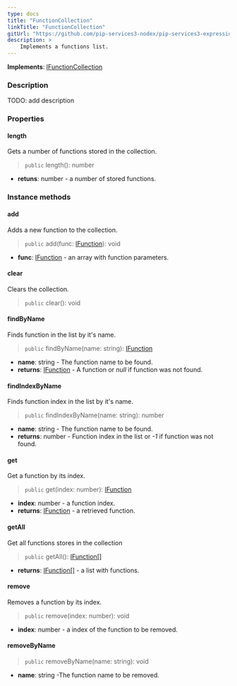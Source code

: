 ```yaml
---
type: docs
title: "FunctionCollection"
linkTitle: "FunctionCollection"
gitUrl: "https://github.com/pip-services3-nodex/pip-services3-expressions-nodex"
description: > 
    Implements a functions list.
---
```


**Implements**: [IFunctionCollection](../ifunction_collection)

### Description

TODO: add description


### Properties

#### length
Gets a number of functions stored in the collection.
> `public` length(): number

- **retuns**: number - a number of stored functions.

### Instance methods

#### add
Adds a new function to the collection.

> `public` add(func: [IFunction](../ifunction)): void 

- **func**: [IFunction](../ifunction) - an array with function parameters.


#### clear
Clears the collection.

> `public` clear(): void


#### findByName
Finds function in the list by it's name.

> `public` findByName(name: string): [IFunction](../ifunction)

- **name**: string - The function name to be found.
- **returns**: [IFunction](../ifunction) - A function or *null* if function was not found.

#### findIndexByName
Finds function index in the list by it's name. 

> `public` findIndexByName(name: string): number

- **name**: string - The function name to be found.
- **returns**: number - Function index in the list or *-1* if function was not found.

#### get
Get a function by its index.

> `public` get(index: number): [IFunction](../ifunction)

- **index**: number - a function index.
- **returns**: [IFunction](../ifunction) - a retrieved function.

#### getAll
Get all functions stores in the collection

> `public` getAll(): [IFunction[]](../ifunction)

- **returns**: [IFunction[]](../ifunction) - a list with functions.


#### remove
Removes a function by its index.
> `public` remove(index: number): void

- **index**: number - a index of the function to be removed.

#### removeByName

> `public` removeByName(name: string): void

- **name**: string -The function name to be removed.
